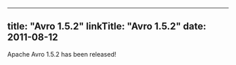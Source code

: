 
---
title: "Avro 1.5.2"
linkTitle: "Avro 1.5.2"
date: 2011-08-12
---

Apache Avro 1.5.2 has been released!

